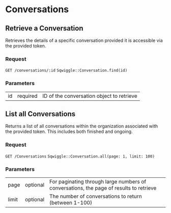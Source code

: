 # Conversations

## Retrieve a Conversation

Retrieves the details of a specific conversation provided it is accessible via the provided token.

### Request
<div class="request">
    <code class="http" title="HTTP">GET /conversations/:id</code>
    <code class="ruby" title="Ruby">Sqwiggle::Conversation.find(id)</code>
</div>

### Parameters
<table>
    <tr>
        <td>id</td>
        <td>required</td>
        <td>ID of the conversation object to retrieve</td>
    </tr>
</table>

## List all Conversations

Returns a list of all conversations within the organization associated with the provided token. This includes both finished and ongoing. 

### Request
<div class="request">
    <code class="http" title="HTTP">GET /Conversations</code>
    <code class="ruby" title="Ruby">Sqwiggle::Conversation.all(page: 1, limit: 100)</code>
</div>


### Parameters
<table>
    <tr>
        <td>page</td>
        <td>optional</td>
        <td>For paginating through large numbers of conversations, the page of results to retrieve</td>
    </tr>
    <tr>
        <td>limit</td>
        <td>optional</td>
        <td>The number of conversations to return (between 1-100)</td>
    </tr>
</table>
